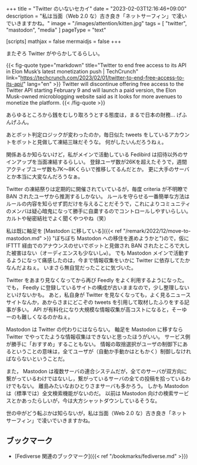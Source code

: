 +++
title = "Twitter のいないセカイ"
date =  "2023-02-03T12:16:46+09:00"
description = "私は当面（Web 2.0 な）古き良き「ネットサーフィン」で凌いでいきますかね。"
image = "/images/attention/kitten.jpg"
tags = [ "twitter", "mastodon", "media" ]
pageType = "text"

[scripts]
  mathjax = false
  mermaidjs = false
+++

またぞろ Twitter がやらかしてるらしい。

{{< fig-quote type="markdown" title="Twitter to end free access to its API in Elon Musk’s latest monetization push | TechCrunch" link="https://techcrunch.com/2023/02/01/twitter-to-end-free-access-to-its-api/" lang="en" >}}
Twitter will discontinue offering free access to the Twitter API starting February 9 and will launch a paid version, the Elon Musk-owned microblogging website said as it looks for more avenues to monetize the platform.
{{< /fig-quote >}}

あらゆるところから銭をむしり取ろうとする態度は，まるで日本の財務... げふんげふん。

あとボット判定ロジックが変わったのか，毎日似た tweets をしているアカウントをボットと見做して凍結三昧だそうな。
何がしたいんだろうねぇ。

関係あるか知らないけど，私がメインで活動している Fedibird は招待以外のサインアップを当面凍結するらしい。
登録ユーザ数が26Kを超えたそうで，週間アクティブユーザ数も7K〜8Kくらいで推移してるんだとか。
更に大手のサーバとか本当に大変なんだろうなぁ。

Twitter の凍結祭りは定期的に開催されていているが，毎度 criteria が不明瞭で BAN されたユーザから推測するしかない。
ルールを守らせる一番簡単な方法はルールの内容を知らせず罰だけを与えることだそうで，これによりコミュニティのメンバは疑心暗鬼になって勝手に自粛するのでコントロールしやすいらしい。
カルトや秘密結社でよく聞くやつやね（笑）

私は既に軸足を [Mastodon に移している]({{< ref "/remark/2022/12/move-to-mastodon.md" >}} "ぼちぼち Mastodon への移住を進めようかと")ので，仮に IFTTT 経由でのアナウンスのせいでボットと見做され BAN されたところで大した被害はない（オーディエンスも少ないし`w`）。
でも Mastodon メインで活動するようになって痛感したのは，今まで情報収集をいかに Twitter に依存してたかなんだよねぇ。
いまさら無自覚だったことに気づいた。

Twitter をあまり見なくなってから再び Feedly をよく利用するようになった。
でも， Feedly に登録しているサイトの構成が古いままなので，少し整理しないといけないかも。
あと，私自身が Twitter を見なくなっても，よく見るニュースサイトなんか，あからさまにどこぞの tweets を引用して取材したふりをする記事が多い。
API が有料化になり大規模な情報収集が高コストになると，そーゆーのも難しくなるのかねぇ。

Mastodon は Twitter の代わりにはならない。
軸足を Mastodon に移すなら Twitter でやってたような情報収集はできないと思ったほうがいい。
サービス側が勝手に「おすすめ」することもない。
情報の取捨選択がユーザの制御下にあるということの意味は，全てユーザが（自動か手動かはともかく）制御しなければならないということだ。

また， Mastodon は複数サーバの連合システムだが，全てのサーバが双方向に繋がっているわけではないし，繋がっているサーバの全ての投稿を拾っているわけでもない。
離島みたいなおひとりさまサーバも多かろう。
しかも Mastodon は（標準では）全文検索機能がないのだ。
以前は Mastodon 向けの検索サービスとかあったらしいが，今は大方シャットダウンしているそうな。

世の中がどう転ぶかは知らないが，私は当面（Web 2.0 な）古き良き「ネットサーフィン」で凌いでいきますかね。

## ブックマーク

- [Fediverse 関連のブックマーク]({{< ref "/bookmarks/fediverse.md" >}})

